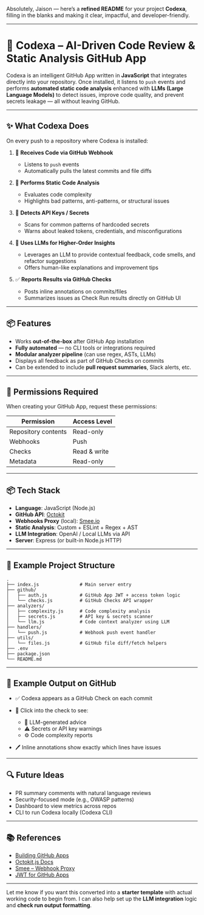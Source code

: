 Absolutely, Jaison — here’s a **refined README** for your project **Codexa**, filling in the blanks and making it clear, impactful, and developer-friendly.

---

# 🚀 Codexa – AI-Driven Code Review & Static Analysis GitHub App

Codexa is an intelligent GitHub App written in **JavaScript** that integrates directly into your repository. Once installed, it listens to `push` events and performs **automated static code analysis** enhanced with **LLMs (Large Language Models)** to detect issues, improve code quality, and prevent secrets leakage — all without leaving GitHub.

---

## ✨ What Codexa Does

On every push to a repository where Codexa is installed:

1. 📩 **Receives Code via GitHub Webhook**

   - Listens to `push` events
   - Automatically pulls the latest commits and file diffs

2. 🧠 **Performs Static Code Analysis**

   - Evaluates code complexity
   - Highlights bad patterns, anti-patterns, or structural issues

3. 🔐 **Detects API Keys / Secrets**

   - Scans for common patterns of hardcoded secrets
   - Warns about leaked tokens, credentials, and misconfigurations

4. 🤖 **Uses LLMs for Higher-Order Insights**

   - Leverages an LLM to provide contextual feedback, code smells, and refactor suggestions
   - Offers human-like explanations and improvement tips

5. ✅ **Reports Results via GitHub Checks**

   - Posts inline annotations on commits/files
   - Summarizes issues as Check Run results directly on GitHub UI

---

## 📦 Features

- Works **out-of-the-box** after GitHub App installation
- **Fully automated** — no CLI tools or integrations required
- **Modular analyzer pipeline** (can use regex, ASTs, LLMs)
- Displays all feedback as part of GitHub Checks on commits
- Can be extended to include **pull request summaries**, Slack alerts, etc.

---

## 🔐 Permissions Required

When creating your GitHub App, request these permissions:

| Permission          | Access Level |
| ------------------- | ------------ |
| Repository contents | Read-only    |
| Webhooks            | Push         |
| Checks              | Read & write |
| Metadata            | Read-only    |

---

## 📦 Tech Stack

- **Language**: JavaScript (Node.js)
- **GitHub API**: [Octokit](https://github.com/octokit/octokit.js)
- **Webhooks Proxy** (local): [Smee.io](https://smee.io/)
- **Static Analysis**: Custom + ESLint + Regex + AST
- **LLM Integration**: OpenAI / Local LLMs via API
- **Server**: Express (or built-in Node.js HTTP)

---

## 📁 Example Project Structure

```
.
├── index.js               # Main server entry
├── github/
│   ├── auth.js            # GitHub App JWT + access token logic
│   └── checks.js          # GitHub Checks API wrapper
├── analyzers/
│   ├── complexity.js      # Code complexity analysis
│   ├── secrets.js         # API key & secrets scanner
│   └── llm.js             # Code context analyzer using LLM
├── handlers/
│   └── push.js            # Webhook push event handler
├── utils/
│   └── files.js           # GitHub file diff/fetch helpers
├── .env
├── package.json
└── README.md
```

---

## 🧪 Example Output on GitHub

- ✅ Codexa appears as a GitHub Check on each commit
- 🧵 Click into the check to see:

  - 🧠 LLM-generated advice
  - ⚠️ Secrets or API key warnings
  - ⚙️ Code complexity reports

- 🖊️ Inline annotations show exactly which lines have issues

---

## 🔍 Future Ideas

- PR summary comments with natural language reviews
- Security-focused mode (e.g., OWASP patterns)
- Dashboard to view metrics across repos
- CLI to run Codexa locally (Codexa CLI)

---

## 📚 References

- [Building GitHub Apps](https://docs.github.com/en/apps)
- [Octokit.js Docs](https://octokit.github.io/rest.js/)
- [Smee – Webhook Proxy](https://smee.io/)
- [JWT for GitHub Apps](https://docs.github.com/en/apps/creating-github-apps/authenticating-with-a-github-app)

---

Let me know if you want this converted into a **starter template** with actual working code to begin from. I can also help set up the **LLM integration** logic and **check run output formatting**.
